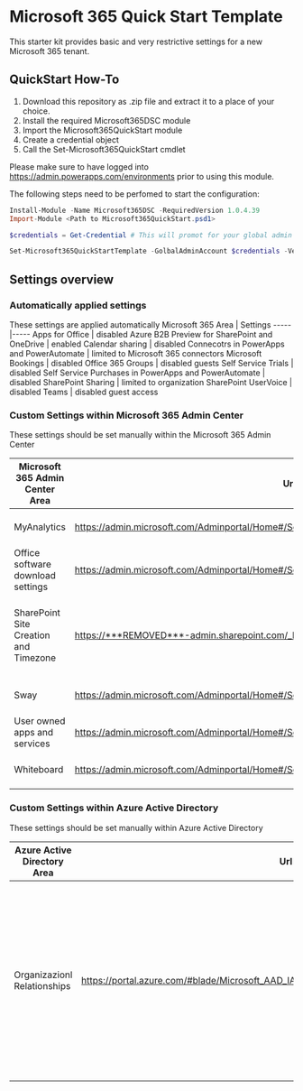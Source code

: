 # Microsoft 365 Quick Start Template

This starter kit provides basic and very restrictive settings for a new Microsoft 365 tenant.

## QuickStart How-To

1. Download this repository as .zip file and extract it to a place of your choice.
2. Install the required Microsoft365DSC module
3. Import the Microsoft365QuickStart module
4. Create a credential object
5. Call the Set-Microsoft365QuickStart cmdlet

Please make sure to have logged into <https://admin.powerapps.com/environments> prior to using this module.

The following steps need to be perfomed to start the configuration:

```powershell
Install-Module -Name Microsoft365DSC -RequiredVersion 1.0.4.39
Import-Module <Path to Microsoft365QuickStart.psd1>

$credentials = Get-Credential # This will promot for your global admin credentials

Set-Microsoft365QuickStartTemplate -GolbalAdminAccount $credentials -Verbose
```

## Settings overview

### Automatically applied settings

These settings are applied automatically
Microsoft 365 Area | Settings
-----|-----
Apps for Office | disabled
Azure B2B Preview for SharePoint and OneDrive | enabled
Calendar sharing | disabled
Connecotrs in PowerApps and PowerAutomate | limited to Microsoft 365 connectors
Microsoft Bookings | disabled
Office 365 Groups | disabled guests
Self Service Trials | disabled
Self Service Purchases in PowerApps and PowerAutomate | disabled
SharePoint Sharing | limited to organization
SharePoint UserVoice | disabled
Teams | disabled guest access

### Custom Settings within Microsoft 365 Admin Center

These settings should be set manually within the Microsoft 365 Admin Center

Microsoft 365 Admin Center Area | Url | Settings
-----|-----|-----
MyAnalytics | <https://admin.microsoft.com/Adminportal/Home#/Settings/Services/:/Settings/L1/MyAnalytics> | All settings should be disabled
‎Office‎ software download settings | <https://admin.microsoft.com/Adminportal/Home#/Settings/Services/:/Settings/L1/SoftwareDownload> | All settings should be disabled
SharePoint Site Creation and Timezone | <https://***REMOVED***-admin.sharepoint.com/_layouts/15/online/AdminHome.aspx#/settings> | Disable Site Creation and set the most appropriate timezone
Sway | <https://admin.microsoft.com/Adminportal/Home#/Settings/Services/:/Settings/L1/Sway> | All settings should be disabled
User owned apps and services | <https://admin.microsoft.com/Adminportal/Home#/Settings/Services/:/Settings/L1/Store> | All settings should be disabled
Whiteboard | <https://admin.microsoft.com/Adminportal/Home#/Settings/Services/:/Settings/L1/Whiteboard> | All settings should be disabled

### Custom Settings within Azure Active Directory

These settings should be set manually within Azure Active Directory

Azure Active Directory Area | Url | Settings
-----|-----|-----
Organizazionl Relationships | <https://portal.azure.com/#blade/Microsoft_AAD_IAM/CompanyRelationshipsMenuBlade/Settings> | These settings should be set to 'No': `Admins and users in the guest inviter role can invite`; `Members can invite`, `Guests can invite`
